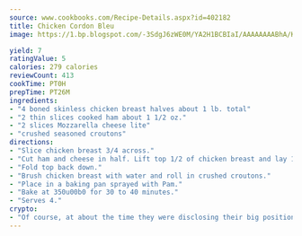 ```yaml
---
source: www.cookbooks.com/Recipe-Details.aspx?id=402182
title: Chicken Cordon Bleu
image: https://1.bp.blogspot.com/-3SdgJ6zWE0M/YA2H1BCBIaI/AAAAAAAABhA/KLu9yTsYBMkJQudB_uFGwTypBtmTiBfZgCLcBGAsYHQ/s320/4.png

yield: 7
ratingValue: 5
calories: 279 calories
reviewCount: 413
cookTime: PT0H
prepTime: PT26M
ingredients:
- "4 boned skinless chicken breast halves about 1 lb. total"
- "2 thin slices cooked ham about 1 1/2 oz."
- "2 slices Mozzarella cheese lite"
- "crushed seasoned croutons"
directions:
- "Slice chicken breast 3/4 across."
- "Cut ham and cheese in half. Lift top 1/2 of chicken breast and lay 1 piece of ham and cheese on top of bottom breast."
- "Fold top back down."
- "Brush chicken breast with water and roll in crushed croutons."
- "Place in a baking pan sprayed with Pam."
- "Bake at 350u00b0 for 30 to 40 minutes."
- "Serves 4."
crypto:
- "Of course, at about the time they were disclosing their big position, Bitcoin started to crash."
---
```


